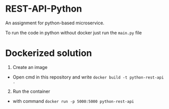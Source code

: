 # REST-API-Python
 An assignment for python-based microservice.
 
 To run the code in python without docker just run the `main.py` file
 
# Dockerized solution
1. Create an image
- Open cmd in this repository and write `docker build -t python-rest-api .`
2. Run the container
- with command `docker run -p 5000:5000 python-rest-api`
